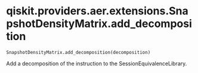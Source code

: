 # qiskit.providers.aer.extensions.SnapshotDensityMatrix.add\_decomposition

`SnapshotDensityMatrix.add_decomposition(decomposition)`

Add a decomposition of the instruction to the SessionEquivalenceLibrary.
